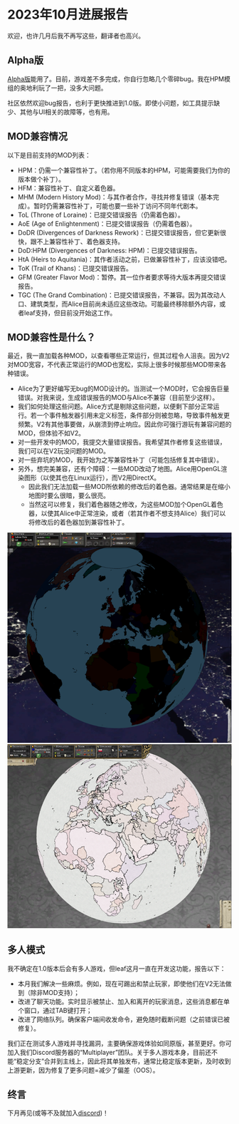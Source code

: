 # 2023年10月进展报告

欢迎，也许几月后我不再写这些，翻译者也高兴。

## Alpha版

[Alpha版](https://github.com/schombert/Project-Alice/releases/download/v0.8.1%CE%B1/0.8.1-ALPHA.zip)能用了。目前，游戏差不多完成，你自行忽略几个零碎bug。我在HPM模组的奥地利玩了一把，没多大问题。

社区依然欢迎bug报告，也利于更快推进到1.0版。即使小问题，如工具提示缺少、其他与UI相关的故障等，也有用。

## MOD兼容情况

以下是目前支持的MOD列表：

- HPM：仍需一个兼容性补丁。（若你用不同版本的HPM，可能需要我们为你的版本做个补丁）。
- HFM：兼容性补丁、自定义着色器。
- MHM (Modern History Mod)：与其作者合作，寻找并修复错误（基本完成）。暂时仍需兼容性补丁，可能也要一些补丁访问不同年代剧本。
- ToL (Throne of Loraine)：已提交错误报告（仍需着色器）。
- AoE (Age of Enlightenment)：已提交错误报告（仍需着色器）。
- DoDR (Divergences of Darkness Rework)：已提交错误报告，但它更新很快，跟不上兼容性补丁、着色器支持。
- DoD:HPM (Divergences of Darkness: HPM)：已提交错误报告。
- HtA (Heirs to Aquitania)：其作者活动之前，已做兼容性补丁，应该没错吧。
- ToK (Trail of Khans)：已提交错误报告。
- GFM (Greater Flavor Mod)：暂停。其一位作者要求等待大版本再提交错误报告。
- TGC (The Grand Combination)：已提交错误报告，不兼容。因为其改动人口、建筑类型，而Alice目前尚未适应这些改动。可能最终移除额外内容，或者leaf支持，但目前没开始这工作。

## MOD兼容性是什么？

最近，我一直加载各种MOD，以查看哪些正常运行，但其过程令人沮丧。因为V2对MOD宽容，不代表正常运行的MOD也宽松，实际上很多时候那些MOD带来各种错误。

- Alice为了更好编写无bug的MOD设计的。当测试一个MOD时，它会报告巨量错误。对我来说，生成错误报告的MOD与Alice不兼容（目前至少这样）。
- 我们如何处理这些问题。Alice方式是剔除这些问题，以便剩下部分正常运行。若一个事件触发器引用未定义标签，条件部分则被忽略，导致事件触发更频繁。V2有其他事要做，从崩溃到停止响应。因此你可强行游玩有兼容问题的MOD，但体验不如V2。
- 对一些开发中的MOD，我提交大量错误报告。我希望其作者修复这些错误，我们可以在V2玩没问题的MOD。
- 对一些弃坑的MOD，我开始为之写兼容性补丁（可能包括修复其中错误）。
- 另外，想完美兼容，还有个障碍：一些MOD改动了地图。Alice用OpenGL渲染图形（以使其也在Linux运行），而V2用DirectX。
  - 因此我们无法加载一些MOD所依赖的修改后的着色器。通常结果是在缩小地图时要么很暗，要么很亮。
  - 当然这可以修复，我们着色器随之修改，为这些MOD加个OpenGL着色器，以使其Alice中正常渲染，或者（若其作者不想支持Alice）我们可以将修改后的着色器加到兼容性补丁。

![too dark MHM](./images/mhm.png)
![too light ToL](./images/tol.png)

## 多人模式

我不确定在1.0版本后会有多人游戏，但leaf这月一直在开发这功能，报告以下：

- 本月我们解决一些麻烦。例如，现在可踢出和禁止玩家，即使他们在V2无法做到（除非MOD支持）；
- 改进了聊天功能。实时显示被禁止、加入和离开的玩家消息，这些消息都在单个窗口，通过TAB键打开；
- 改进了网络队列。确保客户端间收发命令，避免随时截断问题（之前错误已被修复）。

我们正在测试多人游戏并寻找漏洞，主要确保游戏体验如同原版，甚至更好。你可加入我们Discord服务器的“Multiplayer”团队。关于多人游戏本身，目前还不能“稳定分支”合并到主线上，因此将其单独发布，通常比稳定版本更新，及时收到上游更新，因为修复了更多问题=减少了偏差（OOS）。

## 终言

下月再见(或等不及就加入[discord](https://discord.gg/QUJExr4mRn))！
